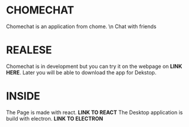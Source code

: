 # CHOMECHAT

Chomechat is an application from chome. \n
Chat with friends

# REALESE

Chomechat is in development but you can try it on the webpage on __LINK HERE__.
Later you will be able to download the app for Dekstop.

# INSIDE

The Page is made with react. __LINK TO REACT__
The Desktop application is build with electron. __LINK TO ELECTRON__
